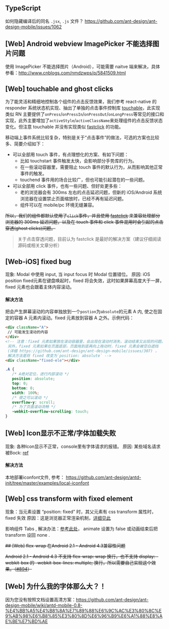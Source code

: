 ## TypeScript
如何隐藏编译后的同名 `.jsx`, `.js` 文件？ https://github.com/ant-design/ant-design-mobile/issues/1062

## [Web] Android webview ImagePicker 不能选择图片问题

使用 ImagePicker 不能选择图片（Android），可能需要 naitve 端来解决，具体参看：http://www.cnblogs.com/nmdzwps/p/5841509.html

## [Web] touchable and ghost clicks

为了能灵活和精细地控制各个组件的点击反馈效果，我们参考 react-native 的 responder 系统状态机实现、抽出了单独的点击事件控制库 [touchable](https://github.com/react-component/touchable)，此实现类似 RN 主要提供了`onPress`/`onPressIn`/`onPressOut`/`onLongPress`等常见的接口和实现，此外主要增加了`activeStyle`/`activeClassName`来处理组件的点击反馈状态变化。但注意 touchable 并没有实现类似 [fastclick](https://github.com/ftlabs/fastclick) 的功能。

移动端上事件系统比较复杂，特别是关于“点击事件”的做法，可选的方案也比较多、简要介绍如下：

- 可以全部用 touch 事件，有点理想化的方案、有如下问题：
	- 比如 touchstart 事件触发太快，会影响部分手势库的行为。
	- 在一些滚动容器里，需要阻止 touch 事件的默认行为，从而影响其他正常事件的触发。
	- touchend 事件用的场合比较广，但也可能引起潜在的一些问题。
- 可以全部用 click 事件，也有一些问题、但好处更多些：
	- 老的浏览器会有 300ms 左右的点击延迟问题，但新的 iOS/Android 系统浏览器在设置禁止页面缩放时，已经不再有延迟问题。
	- 组件可以在 mobile/pc 环境无缝兼容。

~~所以，我们的组件都默认使用了`click`事件，并且使用 [fastclick](https://github.com/ftlabs/fastclick) 来兼容处理部分浏览器的 300ms 延迟问题，以及在 touch 事件和 click 事件混用时会引起的点击穿透(ghost clicks)问题。~~

> 关于点击穿透问题，目前认为 fastclick 是最好的解决方案（建议仔细阅读源码或相关文章分析）

## [Web-iOS] fixed bug
现象: Modal 中使用 input, 当 input focus 时 Modal 位置错位。
原因: iOS position fixed元素在键盘唤起时，fixed 将会失效，这时如果屏幕高度大于一屏，fixed 元素也会跟着主体内容滚动。

#### 解决方法
把会产生屏幕滚动的内容单独放到一个`postion`为`absolute`的元素 A 内, 使之在固定的容器 A 元素内滚动。fixed 元素放到容器 A 之外。示例代码：
```html
<div className="A">
 // 可能发生滚动的内容
</div>
<!-- 注意：fixed 元素如果放在滚动容器里，会出现在滚动时消失，滚动结束又出现的问题。
 另外，fixed 元素如果在页面底部，页面拖到底再向上拖动时，fixed 元素会被空白遮挡
 (详细 https://github.com/ant-design/ant-design-mobile/issues/307) ，
 解决方法是将 fixed 改变为`position: absolute` -->
<div className="fixed-ele"></div>
```
```css
.A {
   /* A绝对定位，进行内部滚动 */
   position: absolute;
   top: 0;
   bottom: 0;
   width: 100%;
   /* 使之可以滚动 */
   overflow-y: scroll;
   /* 为了页面滚动流畅 */
   -webkit-overflow-scrolling: touch;
}
```

## [Web] Icon显示不正常/字体加载失败

现象: 各种Icon显示不正常，console里有字体请求的报错。
原因: 某些域名请求被Bock: [ref](https://github.com/ant-design/ant-design/issues/1070)

#### 解决方法
本地部署iconfont文件, 参考： https://github.com/ant-design/antd-init/tree/master/examples/local-iconfont

## [Web] css transform with fixed element

现象：当元素设置 “position: fixed” 时，其父元素有 css transform 属性时，fixed 失效
原因：这是浏览器正常渲染机制，[详细见此](http://stackoverflow.com/questions/35596475/position-fixed-not-woking-when-parent-has-the-transform-css-property)

影响组件 Tabs , 解决办法：[参考此处](https://github.com/ant-design/ant-design-mobile/issues/677)，
animate 设置为 false 或动画结束后把 transform 设回 none .

~~## [Web] flex-wrap 在Android 2.1 - Android 4.3兼容性问题~~

~~Android 2.1 - Android 4.3 不支持 flex-wrap: wrap 换行，也不支持 display: -webkit-box 的 -webkit-box-lines: multiple; 换行，所以需要自己实现这个效果。（[#894](https://github.com/ant-design/ant-design-mobile/issues/894)）~~

## [Web] 为什么我的字体那么大？！

因为您没有按照文档设置高清方案：https://github.com/ant-design/ant-design-mobile/wiki/antd-mobile-0.8-%E4%BB%A5%E4%B8%8A%E7%89%88%E6%9C%AC%E3%80%8C%E9%AB%98%E6%B8%85%E3%80%8D%E6%96%B9%E6%A1%88%E8%AE%BE%E7%BD%AE
